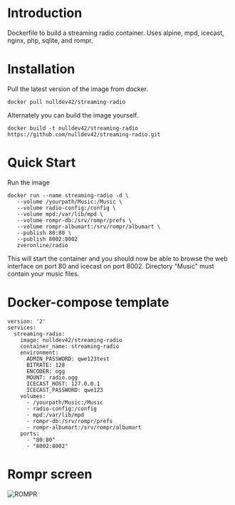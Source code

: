 # Introduction

Dockerfile to build a streaming radio container.  Uses alpine, mpd, icecast, nginx, php, sqlite, and rompr.

# Installation

Pull the latest version of the image from docker.

```
docker pull nulldev42/streaming-radio
```

Alternately you can build the image yourself.

```
docker build -t nulldev42/streaming-radio https://github.com/nulldev42/streaming-radio.git
```

# Quick Start

Run the image

```
docker run --name streaming-radio -d \
   --volume /yourpath/Music:/Music \
   --volume radio-config:/config \
   --volume mpd:/var/lib/mpd \
   --volume rompr-db:/srv/rompr/prefs \
   --volume rompr-albumart:/srv/rompr/albumart \
   --publish 80:80 \
   --publish 8002:8002
   zveronline/radio
```

This will start the container and you should now be able to browse the web interface on port 80 and icecast on port 8002.
Directory "Music" must contain your music files.

# Docker-compose template
```
version: '2'
services:
  streaming-radio:
    image: nulldev42/streaming-radio
    container_name: streaming-radio
    environment:
      ADMIN_PASSWORD: qwe123test
      BITRATE: 128
      ENCODER: ogg
      MOUNT: radio.ogg
      ICECAST_HOST: 127.0.0.1
      ICECAST_PASSWORD: qwe123
    volumes:
      - /yourpath/Music:/Music
      - radio-config:/config
      - mpd:/var/lib/mpd
      - rompr-db:/srv/rompr/prefs
      - rompr-albumart:/srv/rompr/albumart
    ports:
      - "80:80"
      - "8002:8002"
```
# Rompr screen
![ROMPR](https://fatg3erman.github.io/RompR/images/desktopskin.png)
